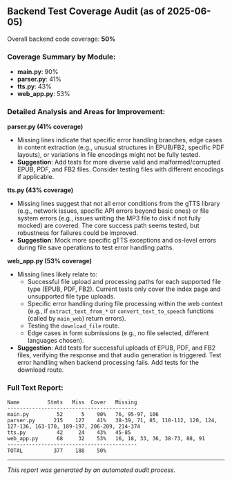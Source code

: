 ## Backend Test Coverage Audit (as of 2025-06-05)

Overall backend code coverage: **50%**

### Coverage Summary by Module:
- **main.py**: 90%
- **parser.py**: 41%
- **tts.py**: 43%
- **web_app.py**: 53%

### Detailed Analysis and Areas for Improvement:

**parser.py (41% coverage)**
- Missing lines indicate that specific error handling branches, edge cases in content extraction (e.g., unusual structures in EPUB/FB2, specific PDF layouts), or variations in file encodings might not be fully tested.
- **Suggestion**: Add tests for more diverse valid and malformed/corrupted EPUB, PDF, and FB2 files. Consider testing files with different encodings if applicable.

**tts.py (43% coverage)**
- Missing lines suggest that not all error conditions from the gTTS library (e.g., network issues, specific API errors beyond basic ones) or file system errors (e.g., issues writing the MP3 file to disk if not fully mocked) are covered. The core success path seems tested, but robustness for failures could be improved.
- **Suggestion**: Mock more specific gTTS exceptions and os-level errors during file save operations to test error handling paths.

**web_app.py (53% coverage)**
- Missing lines likely relate to:
    - Successful file upload and processing paths for each supported file type (EPUB, PDF, FB2). Current tests only cover the index page and unsupported file type uploads.
    - Specific error handling during file processing within the web context (e.g., if `extract_text_from_*` or `convert_text_to_speech` functions (called by `main_web`) return errors).
    - Testing the `download_file` route.
    - Edge cases in form submissions (e.g., no file selected, different languages chosen).
- **Suggestion**: Add tests for successful uploads of EPUB, PDF, and FB2 files, verifying the response and that audio generation is triggered. Test error handling when backend processing fails. Add tests for the download route.

### Full Text Report:
```
Name         Stmts   Miss  Cover   Missing
------------------------------------------
main.py         52      5    90%   76, 95-97, 106
parser.py      215    127    41%   38-39, 71, 85, 110-112, 120, 124, 127-136, 163-170, 189-197, 206-209, 214-374
tts.py          42     24    43%   45-85
web_app.py      68     32    53%   16, 18, 33, 36, 38-73, 88, 91
------------------------------------------
TOTAL          377    188    50%
```

---
*This report was generated by an automated audit process.*

